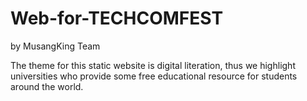 # Web-for-TECHCOMFEST

by MusangKing Team

The theme for this static website is digital literation, thus we highlight universities who provide some free educational resource for students around the world.
